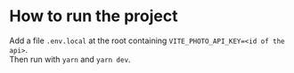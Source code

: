 # How to run the project

Add a file `.env.local` at the root containing `VITE_PHOTO_API_KEY=<id of the api>`.  
Then run with `yarn` and `yarn dev`.  
